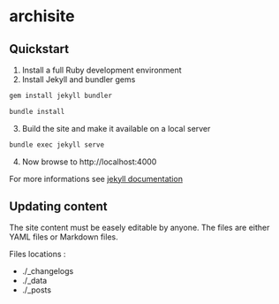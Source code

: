 # archisite

## Quickstart

1. Install a full Ruby development environment
2. Install Jekyll and bundler gems
```bash
gem install jekyll bundler
```
```bash
bundle install
```
3. Build the site and make it available on a local server
```bash
bundle exec jekyll serve
```
4. Now browse to http://localhost:4000


For more informations see [jekyll documentation](https://jekyllrb.com/)


## Updating content

The site content must be easely editable by anyone. The files are either YAML files or Markdown files.

Files locations :
* ./_changelogs
* ./_data
* ./_posts
